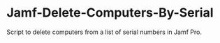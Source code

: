# Jamf-Delete-Computers-By-Serial
Script to delete computers from a list of serial numbers in Jamf Pro.
